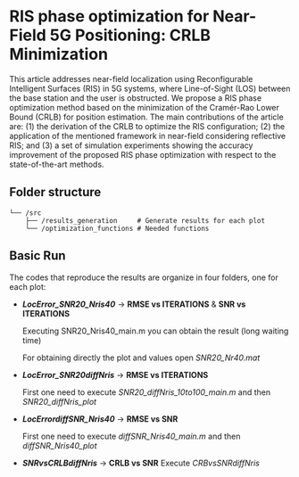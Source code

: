 # RIS phase optimization for Near-Field 5G Positioning: CRLB Minimization

This article addresses near-field localization using Reconfigurable Intelligent Surfaces (RIS) in 5G systems, where Line-of-Sight (LOS) between the base station and the user is obstructed. We propose a RIS phase optimization method based on the minimization of the Cramér-Rao Lower Bound (CRLB) for position estimation. The main contributions of the article are: (1) the derivation of the CRLB to optimize the RIS configuration; (2) the application of the mentioned framework in near-field considering reflective RIS; and (3) a set of simulation experiments showing the accuracy improvement of the proposed RIS phase optimization with respect to the state-of-the-art methods.

## Folder structure

```
└── /src
    ├── /results_generation     # Generate results for each plot
    └── /optimization_functions # Needed functions
```

## Basic Run
The codes that reproduce the results are organize in four folders, one for each plot: 
* ***LocError_SNR20_Nris40*** -> **RMSE vs ITERATIONS** & **SNR vs ITERATIONS**

    Executing SNR20_Nris40_main.m you can obtain the result (long waiting time)

    For obtaining directly the plot and values open *SNR20_Nr40.mat*

 * ***LocError_SNR20diffNris*** -> **RMSE vs ITERATIONS**

    First one need to execute *SNR20_diffNris_10to100_main.m* and then *SNR20_diffNris_plot*


* ***LocErrordiffSNR_Nris40*** -> **RMSE vs SNR**

    First one need to execute *diffSNR_Nris40_main.m* and then *diffSNR_Nris40_plot*
 
* ***SNRvsCRLBdiffNris*** -> **CRLB vs SNR** 
    Execute *CRBvsSNRdiffNris*
